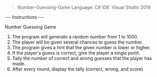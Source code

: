 > Number-Guessing-Game
> Language: C#
> IDE: Visual Studio 2019 

--- Instructions ---

Number Guessing Game
1. The program will generate a random number from 1 to 1000.
2. The player will be given several chances to guess the number.
3. The program gives a hint that the given number is lower or higher.
4. If the player's guess is correct, give the player a single point.
5. Tally the number of correct and wrong guesses that the player has made.
6. After every round, display the tally (correct, wrong, and score)
